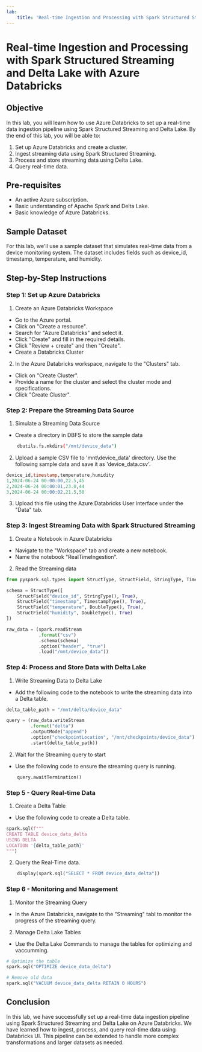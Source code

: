 ```yaml
---
lab:
    title: 'Real-time Ingestion and Processing with Spark Structured Streaming and Delta Lake with Azure Databricks'
---
```


# Real-time Ingestion and Processing with Spark Structured Streaming and Delta Lake with Azure Databricks

## Objective
In this lab, you will learn how to use Azure Databricks to set up a real-time data ingestion pipeline using Spark Structured Streaming and Delta Lake. By the end of this lab, you will be able to:

1. Set up Azure Databricks and create a cluster.
2. Ingest streaming data using Spark Structured Streaming.
3. Process and store streaming data using Delta Lake.
4. Query real-time data.

## Pre-requisites
- An active Azure subscription.
- Basic understanding of Apache Spark and Delta Lake.
- Basic knowledge of Azure Databricks.

## Sample Dataset
For this lab, we'll use a sample dataset that simulates real-time data from a device monitoring system. The dataset includes fields such as device_id, timestamp, temperature, and humidity.

## Step-by-Step Instructions
### Step 1: Set up Azure Databricks

1. Create an Azure Databricks Workspace

- Go to the Azure portal.
- Click on "Create a resource".
- Search for "Azure Databricks" and select it.
- Click "Create" and fill in the required details.
- Click "Review + create" and then "Create".
- Create a Databricks Cluster

2. In the Azure Databricks workspace, navigate to the "Clusters" tab.

- Click on "Create Cluster".
- Provide a name for the cluster and select the cluster mode and specifications.
- Click "Create Cluster".

### Step 2: Prepare the Streaming Data Source
1. Simulate a Streaming Data Source

- Create a directory in DBFS to store the sample data
```sh
    dbutils.fs.mkdirs("/mnt/device_data")
```

2. Upload a sample CSV file to 'mnt\device_data' directory. Use the following sample data and save it as 'device_data.csv'.

```sql
device_id,timestamp,temperature,humidity
1,2024-06-24 00:00:00,22.5,45
2,2024-06-24 00:00:01,23.0,44
3,2024-06-24 00:00:02,21.5,50
```

3. Upload this file using the Azure Databricks User Interface under the "Data" tab.

### Step 3: Ingest Streaming Data with Spark Structured Streaming

1. Create a Notebook in Azure Databricks

- Navigate to the "Workspace" tab and create a new notebook.
- Name the notebook "RealTimeIngestion".

2. Read the Streaming data
```python
from pyspark.sql.types import StructType, StructField, StringType, TimestampType, DoubleType

schema = StructType([
    StructField("device_id", StringType(), True),
    StructField("timestamp", TimestampType(), True),
    StructField("temperature", DoubleType(), True),
    StructField("humidity", DoubleType(), True)
])

raw_data = (spark.readStream
            .format("csv")
            .schema(schema)
            .option("header", "true")
            .load("/mnt/device_data"))
```

### Step 4: Process and Store Data with Delta Lake
1. Write Streaming Data to Delta Lake

- Add the following code to the notebook to write the streaming data into a Delta table.
```python
delta_table_path = "/mnt/delta/device_data"

query = (raw_data.writeStream
         .format("delta")
         .outputMode("append")
         .option("checkpointLocation", "/mnt/checkpoints/device_data")
         .start(delta_table_path))
```

2. Wait for the Streaming query to start
- Use the following code to ensure the streaming query is running.

```python
    query.awaitTermination()
```
### Step 5 - Query Real-time Data

1. Create a Delta Table
- Use the following code to create a Delta table.

```python
spark.sql(f"""
CREATE TABLE device_data_delta
USING DELTA
LOCATION '{delta_table_path}'
""")
```

2. Query the Real-Time data.
```python
    display(spark.sql("SELECT * FROM device_data_delta"))
```

### Step 6 - Monitoring and Management
1. Monitor the Streaming Query
- In the Azure Databricks, navigate to the "Streaming" tabl to monitor the progress of the streaming query.

2. Manage Delta Lake Tables
- Use the Delta Lake Commands to manage the tables for optimizing and vaccumming.

```Python
# Optimize the table
spark.sql("OPTIMIZE device_data_delta")

# Remove old data
spark.sql("VACUUM device_data_delta RETAIN 0 HOURS")

```

## Conclusion
In this lab, we have successfully set up a real-time data ingestion pipeline using Spark Structured Streaming and Delta Lake on Azure Databricks. We have learned how to ingest, process, and query real-time data using Databricks UI. This pipeline can be extended to handle more complex transformations and larger datasets as needed.